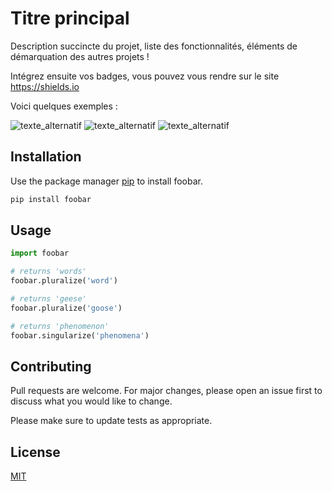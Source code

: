 # Titre principal

Description succincte du projet, liste des fonctionnalités, éléments de démarquation des autres projets !


Intégrez ensuite vos badges, vous pouvez vous rendre sur le site <a href="https://shields.io" title="shields - le site de gestion des badges pour github" target="_blank" rel="nofollow">https://shields.io</a>

Voici quelques exemples :

![texte_alternatif](https://img.shields.io/badge/mon_premier_text_exemple-en_bleu-blue "description du badge")
![texte_alternatif](https://img.shields.io/badge/un_message_en_rouge-FF0000 "description du badge")
![texte_alternatif](https://img.shields.io/badge/paypal?logo=paypal "description du badge avec un logo")

## Installation

Use the package manager [pip](https://pip.pypa.io/en/stable/) to install foobar.

```bash
pip install foobar
```

## Usage

```python
import foobar

# returns 'words'
foobar.pluralize('word')

# returns 'geese'
foobar.pluralize('goose')

# returns 'phenomenon'
foobar.singularize('phenomena')
```

## Contributing

Pull requests are welcome. For major changes, please open an issue first
to discuss what you would like to change.

Please make sure to update tests as appropriate.

## License

[MIT](https://choosealicense.com/licenses/mit/)